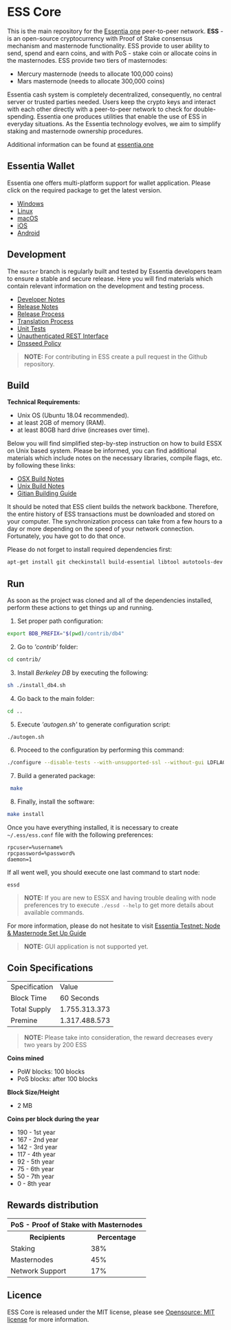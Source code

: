 # ESS Core

This is the main repository for the [Essentia one](https://essentia.one) peer-to-peer network. **ESS** - is an open-source cryptocurrency with Proof of Stake consensus mechanism and masternode functionality. ESS provide to user ability to send, spend and earn coins, and with PoS - stake coin or allocate coins in the masternodes.
ESS provide two tiers of masternodes:
  - Mercury masternode (needs to allocate 100,000 coins)
  - Mars masternode (needs to allocate 300,000 coins)

Essentia cash system is completely decentralized, consequently, no central server or trusted parties needed. Users keep the crypto keys and interact with each other directly with a peer-to-peer network to check for double-spending. Essentia one produces utilities that enable the use of ESS in everyday situations. As the Essentia technology evolves, we aim to simplify staking and masternode ownership procedures.

Additional information can be found at [essentia.one](http://www.essentia.one)

Essentia Wallet
-----------
Essentia one offers multi-platform support for wallet application. Please click on the required package to get the latest version.
- [Windows](https://essentia.one/installations/Essentia-windows-0.0.2.exe)
- [Linux](https://essentia.one/installations/Essentia-0.0.5.pkg)
- [macOS](https://essentia.one/installations/Essentia-0.0.5.pkg)
- [iOS](https://itunes.apple.com/ua/app/essentia/id1438535734?mt=8)
- [Android](https://play.google.com/store/apps/details?id=one.essentia.app)

Development
-----------

The `master` branch is regularly built and tested by Essentia developers team to ensure a stable and secure release. Here you will find materials which contain relevant information on the development and testing process.

- [Developer Notes](developer-notes.md)
- [Release Notes](release-notes.md)
- [Release Process](release-process.md)
- [Translation Process](translation_process.md)
- [Unit Tests](unit-tests.md)
- [Unauthenticated REST Interface](REST-interface.md)
- [Dnsseed Policy](dnsseed-policy.md)


>**NOTE:** For contributing in ESS create a pull request in the Github repository.

Build
-----------
**Technical Requirements:**

- Unix OS (Ubuntu 18.04 recommended).
- at least 2GB of memory (RAM).
- at least 80GB hard drive (increases over time).

Below you will find simplified step-by-step instruction on how to build ESSX on Unix based system. Please be informed, you can find additional materials which include notes on the necessary libraries, compile flags, etc. by following these links:

- [OSX Build Notes](build-osx.md)
- [Unix Build Notes](build-unix.md)
- [Gitian Building Guide](gitian-building.md)

It should be noted that ESS client builds the network backbone.  Therefore, the entire history of ESS transactions must be downloaded and stored on your computer. The synchronization process can take from a few hours to a day or more depending on the speed of your network connection. Fortunately, you have got to do that once.

Please do not forget to install required dependencies first:
```sh
apt-get install git checkinstall build-essential libtool autotools-dev automake pkg-config libssl-dev libevent-dev bsdmainutils python3 libboost-system-dev libboost-filesystem-dev libboost-chrono-dev libboost-program-options-dev libboost-test-dev libboost-thread-dev libminiupnpc-dev libzmq3-dev libqt5gui5 libqt5core5a libqt5dbus5 qttools5-dev qttools5-dev-tools libprotobuf-dev protobuf-compiler libqrencode-dev libdb-dev libdb++-dev
```
Run
-----------
As soon as the project was cloned and all of the dependencies installed, perform these actions to get things up and running.

1. Set proper path configuration:

```sh
export BDB_PREFIX="$(pwd)/contrib/db4"
```

2.  Go to *'contrib'* folder:
```sh
cd contrib/
```
3. Install *Berkeley DB* by executing the following:
```sh
sh ./install_db4.sh
```
4. Go back to the main folder:
```sh
cd ..
```
5. Execute *'autogen.sh'* to generate configuration script:
```sh
./autogen.sh
```
6. Proceed to the configuration by performing this command:
```sh
./configure --disable-tests --with-unsupported-ssl --without-gui LDFLAGS="-L${BDB_PREFIX}/lib/" CPPFLAGS="-I${BDB_PREFIX}/include/"
```
7. Build a generated package:
```sh
 make
```
8. Finally, install the software:
```sh
make install
```

Once you have everything installed, it is necessary to create  `~/.ess/ess.conf` file with the following preferences:

```
rpcuser=%username%
rpcpassword=%password%
daemon=1
```
If all went well, you should execute one last command to start node:
```
essd
```
>**NOTE:** If you are new to ESSX and having trouble dealing with node preferences try to execute `./essd --help` to get more details about available commands.

For more information, please do not hesitate to visit [Essentia Testnet: Node & Masternode Set Up Guide](https://medium.com/essentia_one/essentia-testnet-node-masternode-set-up-guide-3440bd26e6e)

>**NOTE:** GUI application is not supported yet.


Coin Specifications
-----------
<table>
<tr><td>Specification</td><td>Value</td></tr>
<tr><td>Block Time</td><td>60 Seconds</td></tr>
<tr><td>Total Supply</td><td>1.755.313.373</td></tr>
<tr><td>Premine</td><td>1.317.488.573</td></tr>
</table>


>**NOTE:** Please take into consideration, the reward decreases every two years by 200 ESS

**Coins mined**

- PoW blocks: 100 blocks
- PoS blocks: after 100 blocks

**Block Size/Height**
- 2 MB

**Coins per block  during the year**
<ul>
<li>190 - 1st year</li>
<li>167 - 2nd year</li>
<li>142 - 3rd year</li>
<li>117 - 4th year</li>
<li>92 - 5th year</li>
<li>75 - 6th year</li>
<li>50 - 7th year</li>
<li>0 - 8th year</li>
</ul>



Rewards distribution
-----------
<table>
<th colspan=4>PoS - Proof of Stake with Masternodes</th>
<tr><th>Recipients</th><th>Percentage</th></tr>
<tr><td>Staking</td><td>38% </td></tr>
<tr><td>Masternodes</td><td>45% </td></tr>
<tr><td>Network Support</td><td>17% </td></tr>
</table>

Licence
-----------

ESS Core is released under the MIT license, please see [Opensource: MIT license](https://opensource.org/licenses/MIT) for more information.
